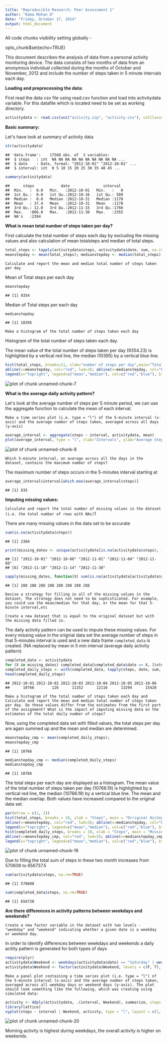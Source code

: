 ```yaml
---
title: "Reproducible Research: Peer Assessment 1"
author: "Rama Mohan D"
date: "Friday, October 17, 2014"
output: html_document
---
```



All code chunks visibility setting globally - 

opts_chunk$set(echo=TRUE)

This document describes the analysis of data from a personal activity monitoring device. The data consists of two months of data from an anonymous individual collected during the months of October and November, 2012 and include the number of steps taken in 5 minute intervals each day.

**Loading and preprocessing the data:**

First read the data csv file using read.csv function and load into activitydata variable. 
For this datafile which is located need to be set as working directory. 


```r
activitydata <- read.csv(unz("activity.zip", "activity.csv"), colClasses=c("integer", "Date", "integer"))
```

**Basic summary:**

Let's have look at summary of activity data 


```r
str(activitydata)
```

```
## 'data.frame':	17568 obs. of  3 variables:
##  $ steps   : int  NA NA NA NA NA NA NA NA NA NA ...
##  $ date    : Date, format: "2012-10-01" "2012-10-01" ...
##  $ interval: int  0 5 10 15 20 25 30 35 40 45 ...
```


```r
summary(activitydata)
```

```
##      steps            date               interval   
##  Min.   :  0.0   Min.   :2012-10-01   Min.   :   0  
##  1st Qu.:  0.0   1st Qu.:2012-10-16   1st Qu.: 589  
##  Median :  0.0   Median :2012-10-31   Median :1178  
##  Mean   : 37.4   Mean   :2012-10-31   Mean   :1178  
##  3rd Qu.: 12.0   3rd Qu.:2012-11-15   3rd Qu.:1766  
##  Max.   :806.0   Max.   :2012-11-30   Max.   :2355  
##  NA's   :2304
```

**What is mean total number of steps taken per day?**

First calculate the total number of steps each day by excluding the missing values and also calculation of mean totalsteps and median of total steps.

```r
total_steps <- tapply(activitydata$steps, activitydata$date, sum, na.rm=T)
meanstepday <- mean(total_steps); medianstepday <- median(total_steps)
```

`Calculate and report the mean and median total number of steps taken per day`

Mean of Total steps per each day


```r
meanstepday 
```

```
## [1] 9354
```

Median of Total steps per each day


```r
medianstepday 
```

```
## [1] 10395
```
`Make a histogram of the total number of steps taken each day`

Histogram of the total number of steps taken each day. 

The mean value of the total number of steps taken per day (9354.23) is highlighted by a vertical red line, the median (10395) by a vertical blue line.


```r
hist(total_steps, breaks=11, xlab="number of steps per day",main="Total steps per day")
abline(v=meanstepday, col="red", lwd=3); abline(v=medianstepday, col="blue", lwd=3)
legend(x="topright", legend=c("mean","median"), col=c("red","blue"), bty="n", lwd=3)
```

![plot of chunk unnamed-chunk-7](figure/unnamed-chunk-7.png) 

**What is the average daily activity pattern?**

Let's look at the average number of steps per 5 minute period, we can use the aggregate function to calculate the mean of each interval.

`Make a time series plot (i.e. type = "l") of the 5-minute interval (x-axis) and the average number of steps taken, averaged across all days (y-axis)`


```r
average_interval <- aggregate(steps ~ interval, activitydata, mean)
plot(average_interval, type = "l", xlab="Intervals", ylab="Average Steps per interval", main="Average steps per interval")
```

![plot of chunk unnamed-chunk-8](figure/unnamed-chunk-8.png) 

`Which 5-minute interval, on average across all the days in the dataset, contains the maximum number of steps?`

The maximum number of steps occurs in the 5-minutes interval starting at


```r
average_interval$interval[which.max(average_interval$steps)]
```

```
## [1] 835
```

**Imputing missing values:**

`Calculate and report the total number of missing values in the dataset (i.e. the total number of rows with NAs)`1

There are many missing values in the data set to be accurate


```r
sum(is.na(activitydata$steps))
```

```
## [1] 2304
```


```r
print(missing_dates <- unique(activitydata[is.na(activitydata$steps), ]$date))
```

```
## [1] "2012-10-01" "2012-10-08" "2012-11-01" "2012-11-04" "2012-11-09"
## [6] "2012-11-10" "2012-11-14" "2012-11-30"
```


```r
sapply(missing_dates, function(X) sum(is.na(activitydata[activitydata$date == X, ]$steps)))
```

```
## [1] 288 288 288 288 288 288 288 288
```

`Devise a strategy for filling in all of the missing values in the dataset. The strategy does not need to be sophisticated. For example, you could use the mean/median for that day, or the mean for that 5-minute interval,etc`

`Create a new dataset that is equal to the original dataset but with the missing data filled in.`


The daily activity pattern can be used to impute these missing values. For every missing value in the orignial data set the average number of steps in that 5-minutes interval is used and a new data frame `completed_data` is created. (NA replaced by mean in 5 min interval (average daily activity pattern)


```r
completed_data <- activitydata
for (X in missing_dates) completed_data[completed_data$date == X, ]$steps = average_interval$steps
completed_daily_steps <- with(completed_data, tapply(steps, date, sum, na.rm = T))
head(completed_daily_steps)
```

```
## 2012-10-01 2012-10-02 2012-10-03 2012-10-04 2012-10-05 2012-10-06 
##      10766        126      11352      12116      13294      15420
```

`Make a histogram of the total number of steps taken each day and Calculate and report the mean and median total number of steps taken per day. Do these values differ from the estimates from the first part of the assignment? What is the impact of imputing missing data on the estimates of the total daily number of steps?`

Now, using the completed data set with filled values, the total steps per day are again summed up and the mean and median are determined.


```r
meanstepday_cmp <- mean(completed_daily_steps); 
meanstepday_cmp
```

```
## [1] 10766
```


```r
medianstepday_cmp <- median(completed_daily_steps)
medianstepday_cmp
```

```
## [1] 10766
```

The total steps per each day are displayed as a histogram. The mean value of the total number of steps taken per day (10766.19) is highlighted by a vertical red line, the median (10766.19) by a vertical blue line. The mean and the median overlap. Both values have increased compared to the original data set. 


```r
par(mfrow = c(1, 2))
hist(total_steps, breaks = 10, xlab = "Steps", main = "Orriginal Histogram", ylim = c(0, 25))
abline(v=meanstepday, col="red", lwd=3); abline(v=medianstepday, col="blue", lwd=3)
legend(x="topright", legend=c("mean","median"), col=c("red","blue"), bty="n", lwd=3)
hist(completed_daily_steps, breaks = 10, xlab = "Steps", main = "Missing Data Filled In", ylim = c(0, 25))      
abline(v=meanstepday_cmp, col="red", lwd=3); abline(v=medianstepday_cmp, col="blue", lwd=3, lty=2)
legend(x="topright", legend=c("mean","median"), col=c("red","blue"), bty="n", lwd=3)
```

![plot of chunk unnamed-chunk-16](figure/unnamed-chunk-16.png) 

Due to filling the total sum of steps in these two month increases from 570608 to 656737.5


```r
sum(activitydata$steps, na.rm=TRUE)
```

```
## [1] 570608
```


```r
sum(completed_data$steps, na.rm=TRUE)
```

```
## [1] 656738
```

**Are there differences in activity patterns between weekdays and weekends?**

`Create a new factor variable in the dataset with two levels - "weekday" and "weekend" indicating whether a given date is a weekday or weekend day.`

In order to identify differences between weekdays and weekends a daily acitity pattern is generated for both types of days


```r
require(plyr)
activitydata$Weekend <- weekdays(activitydata$date) == "Saturday" | weekdays(activitydata$date) == "Sunday"
activitydata$Weekend <- factor(activitydata$Weekend, levels = c(F, T), labels = c("Weekday", "Weekend"))
```

`Make a panel plot containing a time series plot (i.e. type = "l") of the 5-minute interval (x-axis) and the average number of steps taken, averaged across all weekday days or weekend days (y-axis). The plot should look something like the following, which was creating using simulated data:`


```r
activity <- ddply(activitydata, .(interval, Weekend), summarize, steps = mean(steps, na.rm = T))
library(lattice)
xyplot(steps ~ interval | Weekend, activity, type = "l", layout = c(1, 2), ylab = "Number of Steps", xlab = "Interval", main = "Time Series for Weekend and Weekday Activity Patterns")
```

![plot of chunk unnamed-chunk-20](figure/unnamed-chunk-20.png) 
 
Morning activity is highest during weekdays, the overall activity is higher on weekends.
